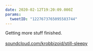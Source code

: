 ```yaml
---
date: 2020-02-12T19:20:09.000Z
params:
  tweetID: "1227673765095583744"
---
```


Getting more stuff finished.\
\
[soundcloud.com/krobbizoid/still-sleepy](https://soundcloud.com/krobbizoid/still-sleepy)
